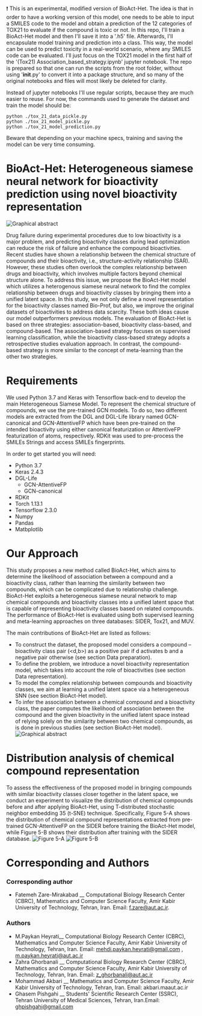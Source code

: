 ❗ This is an experimental, modified version of BioAct-Het. The idea is that in order to have a working version of this model, one needs to be able to input a SMILES code to the model and obtain a prediction of the 12 categories of TOX21 to evaluate if the compound is toxic or not. In this repo, I'll train a BioAct-Het model and then I'll save it into a '.h5' file. Afterwards, I'll encapsulate model training and prediction into a class. This way, the model can be used to predict toxicity in a real-world scenario, where any SMILES code can be evaluated. I'll just focus on the TOX21 model in the first half of the '(Tox21) Association_based_strategy.ipynb' jupyter notebook. The repo is prepared so that one can run the scripts from the root folder, without using '__init__.py' to convert it into a package structure, and so many of the original notebooks and files will most likely be deleted for clarity.

Instead of jupyter notebooks I'll use regular scripts, because they are much easier to reuse. For now, the commands used to generate the dataset and train the model should be:
```
python ./tox_21_data_pickle.py
python ./tox_21_model_pickle.py
python ./tox_21_model_prediction.py
```
Beware that depending on your machine specs, training and saving the model can be very time consuming.

# BioAct-Het: Heterogeneous siamese neural network for bioactivity prediction using novel bioactivity representation 
![Graphical abstract](https://github.com/ph-mehdi/BioAct-Het/blob/main/Figures/4-Graphical%20abstract.png)

Drug failure during experimental procedures due to low bioactivity is a major problem, and predicting bioactivity classes during lead optimization can reduce the risk of failure and enhance the compound bioactivities. Recent studies have shown a relationship between the chemical structure of compounds and their bioactivity, i.e., structure-activity relationship (SAR). However, these studies often overlook the complex relationship between drugs and bioactivity, which involves multiple factors beyond chemical structure alone. To address this issue, we propose the BioAct-Het model which utilizes a heterogenous siamese neural network to find the complex relationship between drugs and bioactivity classes by bringing them into a unified latent space. In this study, we not only define a novel representation for the bioactivity classes named Bio-Prof, but also, we improve the original datasets of bioactivities to address data scarcity. These both ideas cause our model outperformers previous models. The evaluation of BioAct-Het is based on three strategies: association-based, bioactivity class-based, and compound-based. The association-based strategy focuses on supervised learning classification, while the bioactivity class-based strategy adopts a retrospective studies evaluation approach. In contrast, the compound-based strategy is more similar to the concept of meta-learning than the other two strategies.  
# Requirements
We used Python 3.7 and Keras with Tensorflow back-end to develop the main Heterogeneous Siamese Model. To represent the chemical structure of compounds, we use the pre-trained GCN models. To do so, two different models are extracted from the DGL and DGL-Life library named GCN-canonical and GCN-AttentiveFP which have been pre-trained on the intended bioactivity using either canonical featurization or AttentiveFP featurization of atoms, respectively.  RDKit was used to pre-process the SMILEs Strings and access SMILEs fingerprints.

In order to get started you will need:
* Python 3.7
* Keras 2.4.3
* DGL-Life
  * GCN-AttentiveFP
  * GCN-canonical
* RDKit
* Torch 1.13.1
* Tensorflow 2.3.0
* Numpy
* Pandas
* Matbplotlib
# Our Approach
This study proposes a new method called BioAct-Het, which aims to determine the likelihood of association between a compound and a bioactivity class, rather than learning the similarity between two compounds, which can be complicated due to relationship challenge. BioAct-Het exploits a heterogeneous siamese neural network  to map chemical compounds and bioactivity classes into a unified latent space that is capable of representing bioactivity classes based on related compounds. The performance of BioAct-Het is evaluated using both supervised learning and meta-learning approaches on three databases: SIDER, Tox21, and MUV.

The main contributions of BioAct-Het are listed as follows:
* To construct the dataset, the proposed model considers a compound – bioactivity class pair (<d,b>) as a positive pair if d activates b and a negative pair otherwise (see section Data preparation).
* To define the problem, we introduce a novel bioactivity representation model, which takes into account the role of bioactivities (see section Data representation).
* To model the complex relationship between compounds and bioactivity classes, we aim at learning a unified latent space via a heterogeneous SNN (see section BioAct-Het model).
* To infer the association between a chemical compound and a bioactivity class, the paper computes the likelihood of association between the compound and the given bioactivity in the unified latent space instead of relying solely on the similarity between two chemical compounds, as is done in previous studies (see section BioAct-Het model).
![Graphical abstract](https://github.com/ph-mehdi/BioAct-Het/blob/main/Figures/4-Graphical%20abstract.png)
# Distribution analysis of chemical compound representation
To assess the effectiveness of the proposed model in bringing compounds with similar bioactivity classes closer together in the latent space, we conduct an experiment to visualize the distribution of chemical compounds before and after applying BioAct-Het, using T-distributed stochastic neighbor embedding 35 (t-SNE) technique. Specifically, Figure 5-A shows the distribution of chemical compound representations extracted from pre-trained GCN-AttentiveFP on the SIDER before training the BioAct-Het model, while Figure 5-B shows their distribution after training with the SIDER database.
![Figure 5-A](https://github.com/ph-mehdi/BioAct-Het/blob/main/Plots/4-T-SNE%20Train%20data.png)
![Figure 5-B](https://github.com/ph-mehdi/BioAct-Het/blob/main/Plots/5-T-SNE%20Test%20Data.png)


# Corresponding and Authors
### Corresponding author
*  Fatemeh Zare-Mirakabad __ Computational Biology Research Center (CBRC), Mathematics and Computer Science Faculty, Amir Kabir University of Technology, Tehran, Iran. Email: f.zare@aut.ac.ir.
### Authors
* M.Paykan Heyrati__ Computational Biology Research Center (CBRC), Mathematics and Computer Science Faculty, Amir Kabir University of Technology, Tehran, Iran. Email: mehdi.paykan.heyrati@gmail.com , m.paykan.heyrati@aut.ac.ir
* Zahra Ghorbanali __ Computational Biology Research Center (CBRC), Mathematics and Computer Science Faculty, Amir Kabir University of Technology, Tehran, Iran. Email: z_ghorbanali@aut.ac.ir
* Mohammad Akbari __ Mathematics and Computer Science Faculty, Amir Kabir University of Technology, Tehran, Iran. Email: akbari.maaut.ac.ir
* Ghasem Pishgahi __ Students' Scientific Research Center (SSRC), Tehran University of Medical Sciences, Tehran, Iran.Email: ghpishgahi@gmail.com
 
 
